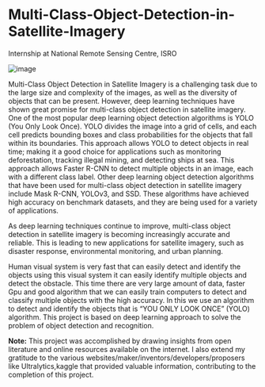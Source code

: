 # Multi-Class-Object-Detection-in-Satellite-Imagery
Internship at National Remote Sensing Centre, ISRO 

![image](https://github.com/AdityaPalakurty/Multi-Class-Object-Detection-in-Satellite-Imagery/assets/98629876/cfc5ddd9-1420-4092-94af-a1b6a80981d1)

Multi-Class Object Detection in Satellite Imagery is a challenging task 
due to the large size and complexity of the images, as well as the diversity 
of objects that can be present. However, deep learning techniques have 
shown great promise for multi-class object detection in satellite imagery.
One of the most popular deep learning object detection algorithms is 
YOLO (You Only Look Once). YOLO divides the image into a grid of cells, 
and each cell predicts bounding boxes and class probabilities for the 
objects that fall within its boundaries. This approach allows YOLO to 
detect objects in real time; making it a good choice for applications such 
as monitoring deforestation, tracking illegal mining, and detecting ships at 
sea. This approach allows Faster R-CNN to detect multiple objects in an 
image, each with a different class label. Other deep learning object 
detection algorithms that have been used for multi-class object detection 
in satellite imagery include Mask R-CNN, YOLOv3, and SSD. These 
algorithms have achieved high accuracy on benchmark datasets, and they 
are being used for a variety of applications. 


As deep learning techniques continue to improve, multi-class object 
detection in satellite imagery is becoming increasingly accurate and 
reliable. This is leading to new applications for satellite imagery, such as 
disaster response, environmental monitoring, and urban planning. 


Human visual system is very fast that can easily detect and identify 
the objects using this visual system it can easily identify multiple objects 
and detect the obstacle. This time there are very large amount of data, 
faster Gpu and good algorithm that we can easily train computers to 
detect and classify multiple objects with the high accuracy. In this we use 
an algorithm to detect and identify the objects that is “YOU ONLY LOOK 
ONCE” (YOLO) algorithm. This project is based on deep learning approach 
to solve the problem of object detection and recognition. 

**Note:**
This project was accomplished by drawing insights from open literature and online resources available on the internet. I also extend my gratitude to the various websites/maker/inventors/developers/proposers like Ultralytics,kaggle that provided valuable information, contributing to the completion of this project.
